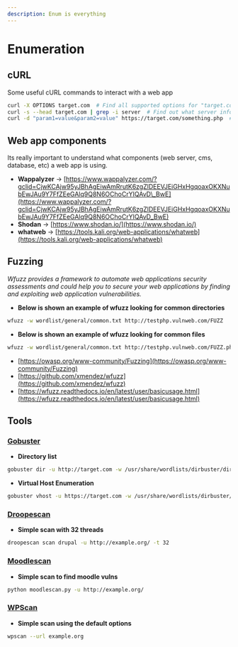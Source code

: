 ```yaml
---
description: Enum is everything
---
```


# Enumeration

## cURL

Some useful cURL commands to interact with a web app 

```bash
curl -X OPTIONS target.com  # Find all supported options for "target.com"
curl -s --head target.com | grep -i server  # Find out what server info is provided by the server
curl -d "param1=value&param2=value" https://target.com/something.php  # Send parameters with curl
```

## Web app components

Its really important to understand what components \(web server, cms, database, etc\) a web app is using.

* **Wappalyzer** -&gt; [https://www.wappalyzer.com/?gclid=CjwKCAjw95yJBhAgEiwAmRrutK6zgZlDEEVJEiGHxHgqoaxOKXNubEwJAu9Y7FfZEeGAlq9Q8N6OChoCrYIQAvD\_BwE](https://www.wappalyzer.com/?gclid=CjwKCAjw95yJBhAgEiwAmRrutK6zgZlDEEVJEiGHxHgqoaxOKXNubEwJAu9Y7FfZEeGAlq9Q8N6OChoCrYIQAvD_BwE)
* **Shodan** -&gt; [https://www.shodan.io/](https://www.shodan.io/)
* **whatweb** -&gt; [https://tools.kali.org/web-applications/whatweb](https://tools.kali.org/web-applications/whatweb)

## Fuzzing

_Wfuzz provides a framework to automate web applications security assessments and could help you to secure your web applications by finding and exploiting web application vulnerabilities._

* **Below is shown an example of wfuzz looking for common directories**

```bash
wfuzz -w wordlist/general/common.txt http://testphp.vulnweb.com/FUZZ 
```

* **Below is shown an example of wfuzz looking for common files**

```bash
wfuzz -w wordlist/general/common.txt http://testphp.vulnweb.com/FUZZ.php
```

* [https://owasp.org/www-community/Fuzzing](https://owasp.org/www-community/Fuzzing)
* [https://github.com/xmendez/wfuzz](https://github.com/xmendez/wfuzz)
* [https://wfuzz.readthedocs.io/en/latest/user/basicusage.html](https://wfuzz.readthedocs.io/en/latest/user/basicusage.html)



## Tools

### [Gobuster](https://github.com/OJ/gobuster)

* **Directory list**

```bash
gobuster dir -u http://target.com -w /usr/share/wordlists/dirbuster/directory-list-2.3-medium.txt
```

* **Virtual Host Enumeration**

```bash
gobuster vhost -u https://target.com -w /usr/share/wordlists/dirbuster/directory-list-2.3-medium.txt
```

### [Droopescan](https://github.com/droope/droopescan)

* **Simple scan with 32 threads**

```bash
droopescan scan drupal -u http://example.org/ -t 32
```

### [Moodlescan](https://github.com/inc0d3/moodlescan)

* **Simple scan to find moodle vulns**

```bash
python moodlescan.py -u http://example.org/
```

### [WPScan](https://github.com/wpscanteam/wpscan)

* **Simple scan using the default options**

```bash
wpscan --url example.org
```


